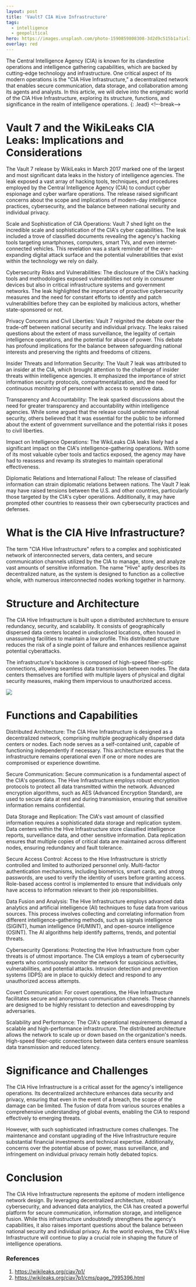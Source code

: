 ```yaml
---
layout: post
title: 'Vault7 CIA Hive Infrastructure'
tags:
  - intelligence
  - geopolitical
hero: https://images.unsplash.com/photo-1590859808308-3d2d9c515b1a?ixlib=rb-4.0.3&ixid=M3wxMjA3fDB8MHxwaG90by1wYWdlfHx8fGVufDB8fHx8fA%3D%3D&auto=format&fit=crop&w=1474&q=80
overlay: red
---
```


The Central Intelligence Agency (CIA) is known for its clandestine operations and intelligence gathering capabilities, which are backed by cutting-edge technology and infrastructure. One critical aspect of its modern operations is the "CIA Hive Infrastructure," a decentralized network that enables secure communication, data storage, and collaboration among its agents and analysts. In this article, we will delve into the enigmatic world of the CIA Hive Infrastructure, exploring its structure, functions, and significance in the realm of intelligence operations. {: .lead} <!–-break-–> 

# Vault 7 and the WikiLeaks CIA Leaks: Implications and Considerations
The Vault 7 release by WikiLeaks in March 2017 marked one of the largest and most significant data leaks in the history of intelligence agencies. The leak exposed a vast array of hacking tools, techniques, and procedures employed by the Central Intelligence Agency (CIA) to conduct cyber espionage and cyber warfare operations. The release raised significant concerns about the scope and implications of modern-day intelligence practices, cybersecurity, and the balance between national security and individual privacy.

Scale and Sophistication of CIA Operations:
Vault 7 shed light on the incredible scale and sophistication of the CIA's cyber capabilities. The leak included a trove of classified documents revealing the agency's hacking tools targeting smartphones, computers, smart TVs, and even internet-connected vehicles. This revelation was a stark reminder of the ever-expanding digital attack surface and the potential vulnerabilities that exist within the technology we rely on daily.

Cybersecurity Risks and Vulnerabilities:
The disclosure of the CIA's hacking tools and methodologies exposed vulnerabilities not only in consumer devices but also in critical infrastructure systems and government networks. The leak highlighted the importance of proactive cybersecurity measures and the need for constant efforts to identify and patch vulnerabilities before they can be exploited by malicious actors, whether state-sponsored or not.

Privacy Concerns and Civil Liberties:
Vault 7 reignited the debate over the trade-off between national security and individual privacy. The leaks raised questions about the extent of mass surveillance, the legality of certain intelligence operations, and the potential for abuse of power. This debate has profound implications for the balance between safeguarding national interests and preserving the rights and freedoms of citizens.

Insider Threats and Information Security:
The Vault 7 leak was attributed to an insider at the CIA, which brought attention to the challenge of insider threats within intelligence agencies. It emphasized the importance of strict information security protocols, compartmentalization, and the need for continuous monitoring of personnel with access to sensitive data.

Transparency and Accountability:
The leak sparked discussions about the need for greater transparency and accountability within intelligence agencies. While some argued that the release could undermine national security, others believed that it was essential for the public to be informed about the extent of government surveillance and the potential risks it poses to civil liberties.

Impact on Intelligence Operations:
The WikiLeaks CIA leaks likely had a significant impact on the CIA's intelligence-gathering operations. With some of its most valuable cyber tools and tactics exposed, the agency may have had to reassess and revamp its strategies to maintain operational effectiveness.

Diplomatic Relations and International Fallout:
The release of classified information can strain diplomatic relations between nations. The Vault 7 leak may have raised tensions between the U.S. and other countries, particularly those targeted by the CIA's cyber operations. Additionally, it may have prompted other countries to reassess their own cybersecurity practices and defenses.

# What is the CIA Hive Infrastructure?
The term "CIA Hive Infrastructure" refers to a complex and sophisticated network of interconnected servers, data centers, and secure communication channels utilized by the CIA to manage, store, and analyze vast amounts of sensitive information. The name "Hive" aptly describes its decentralized nature, as the system is designed to function as a collective whole, with numerous interconnected nodes working together in harmony.

# Structure and Architecture
The CIA Hive Infrastructure is built upon a distributed architecture to ensure redundancy, security, and scalability. It consists of geographically dispersed data centers located in undisclosed locations, often housed in unassuming facilities to maintain a low profile. This distributed structure reduces the risk of a single point of failure and enhances resilience against potential cyberattacks.

The infrastructure's backbone is composed of high-speed fiber-optic connections, allowing seamless data transmission between nodes. The data centers themselves are fortified with multiple layers of physical and digital security measures, making them impervious to unauthorized access.


![](https://raw.githubusercontent.com/blitz0p3rations/blitz0p3rations.github.io/master/uploads/hive.png)


# Functions and Capabilities

Distributed Architecture: The CIA Hive Infrastructure is designed as a decentralized network, comprising multiple geographically dispersed data centers or nodes. Each node serves as a self-contained unit, capable of functioning independently if necessary. This architecture ensures that the infrastructure remains operational even if one or more nodes are compromised or experience downtime.

Secure Communication: Secure communication is a fundamental aspect of the CIA's operations. The Hive Infrastructure employs robust encryption protocols to protect all data transmitted within the network. Advanced encryption algorithms, such as AES (Advanced Encryption Standard), are used to secure data at rest and during transmission, ensuring that sensitive information remains confidential.

Data Storage and Replication: The CIA's vast amount of classified information requires a sophisticated data storage and replication system. Data centers within the Hive Infrastructure store classified intelligence reports, surveillance data, and other sensitive information. Data replication ensures that multiple copies of critical data are maintained across different nodes, ensuring redundancy and fault tolerance.

Secure Access Control: Access to the Hive Infrastructure is strictly controlled and limited to authorized personnel only. Multi-factor authentication mechanisms, including biometrics, smart cards, and strong passwords, are used to verify the identity of users before granting access. Role-based access control is implemented to ensure that individuals only have access to information relevant to their job responsibilities.

Data Fusion and Analysis: The Hive Infrastructure employs advanced data analytics and artificial intelligence (AI) techniques to fuse data from various sources. This process involves collecting and correlating information from different intelligence-gathering methods, such as signals intelligence (SIGINT), human intelligence (HUMINT), and open-source intelligence (OSINT). The AI algorithms help identify patterns, trends, and potential threats.

Cybersecurity Operations: Protecting the Hive Infrastructure from cyber threats is of utmost importance. The CIA employs a team of cybersecurity experts who continuously monitor the network for suspicious activities, vulnerabilities, and potential attacks. Intrusion detection and prevention systems (IDPS) are in place to quickly detect and respond to any unauthorized access attempts.

Covert Communication: For covert operations, the Hive Infrastructure facilitates secure and anonymous communication channels. These channels are designed to be highly resistant to detection and eavesdropping by adversaries.

Scalability and Performance: The CIA's operational requirements demand a scalable and high-performance infrastructure. The distributed architecture allows the network to scale up or down based on the organization's needs. High-speed fiber-optic connections between data centers ensure seamless data transmission and reduced latency.

# Significance and Challenges
The CIA Hive Infrastructure is a critical asset for the agency's intelligence operations. Its decentralized architecture enhances data security and privacy, ensuring that even in the event of a breach, the scope of the damage can be limited. The fusion of data from various sources enables a comprehensive understanding of global events, enabling the CIA to respond effectively to emerging threats.

However, with such sophisticated infrastructure comes challenges. The maintenance and constant upgrading of the Hive Infrastructure require substantial financial investments and technical expertise. Additionally, concerns over the potential abuse of power, mass surveillance, and infringement on individual privacy remain hotly debated topics.

# Conclusion
The CIA Hive Infrastructure represents the epitome of modern intelligence network design. By leveraging decentralized architecture, robust cybersecurity, and advanced data analytics, the CIA has created a powerful platform for secure communication, information storage, and intelligence fusion. While this infrastructure undoubtedly strengthens the agency's capabilities, it also raises important questions about the balance between national security and individual privacy. As the world evolves, the CIA's Hive Infrastructure will continue to play a crucial role in shaping the future of intelligence operations.
### References
1. https://wikileaks.org/ciav7p1/
2. https://wikileaks.org/ciav7p1/cms/page_7995396.html